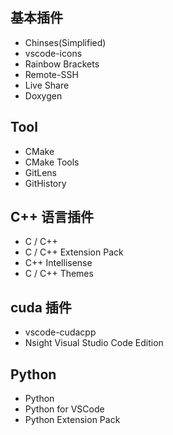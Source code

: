 
## 基本插件
+ Chinses(Simplified)
+ vscode-icons
+ Rainbow Brackets
+ Remote-SSH
+ Live Share
+ Doxygen

## Tool
+ CMake
+ CMake Tools
+ GitLens
+ GitHistory

## C++ 语言插件
+ C / C++
+ C / C++ Extension Pack 
+ C++ Intellisense
+ C / C++ Themes


## cuda 插件
+ vscode-cudacpp
+ Nsight Visual Studio Code Edition

## Python
+ Python
+ Python for VSCode
+ Python Extension Pack